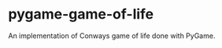 pygame-game-of-life
===================

An implementation of Conways game of life done with PyGame.
